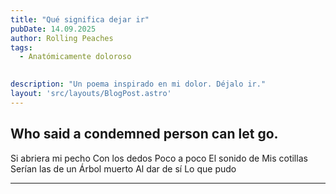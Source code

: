 ```yaml
---
title: "Qué significa dejar ir"
pubDate: 14.09.2025
author: Rolling Peaches
tags:
  - Anatómicamente doloroso
  

description: "Un poema inspirado en mi dolor. Déjalo ir."
layout: 'src/layouts/BlogPost.astro'
---
```


## Who said a condemned person can let go.

Si abriera mi pecho
Con los dedos
Poco a poco 
El sonido de
Mis cotillas
Serían las de un 
Árbol muerto
Al dar de sí
Lo que pudo

---
